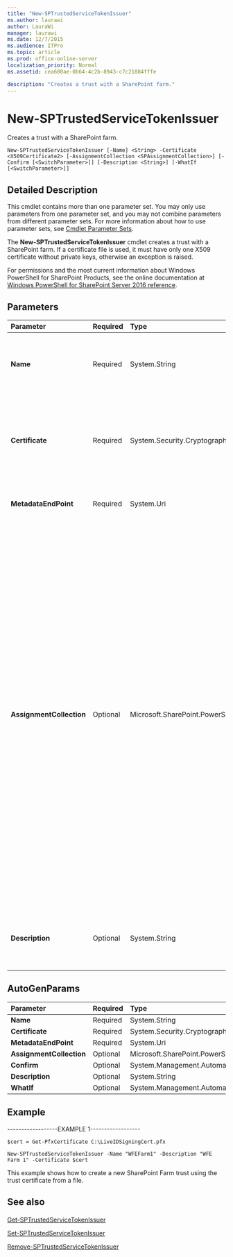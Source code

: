 ```yaml
---
title: "New-SPTrustedServiceTokenIssuer"
ms.author: laurawi
author: LauraWi
manager: laurawi
ms.date: 12/7/2015
ms.audience: ITPro
ms.topic: article
ms.prod: office-online-server
localization_priority: Normal
ms.assetid: cea600ae-0b64-4c2b-8943-c7c21884fffe

description: "Creates a trust with a SharePoint farm."
---
```


# New-SPTrustedServiceTokenIssuer

Creates a trust with a SharePoint farm.
  
```
New-SPTrustedServiceTokenIssuer [-Name] <String> -Certificate <X509Certificate2> [-AssignmentCollection <SPAssignmentCollection>] [-Confirm [<SwitchParameter>]] [-Description <String>] [-WhatIf [<SwitchParameter>]]
```

## Detailed Description

This cmdlet contains more than one parameter set. You may only use parameters from one parameter set, and you may not combine parameters from different parameter sets. For more information about how to use parameter sets, see [Cmdlet Parameter Sets](https://go.microsoft.com/fwlink/?LinkID=187810).
  
The **New-SPTrustedServiceTokenIssuer** cmdlet creates a trust with a SharePoint farm. If a certificate file is used, it must have only one X509 certificate without private keys, otherwise an exception is raised. 
  
For permissions and the most current information about Windows PowerShell for SharePoint Products, see the online documentation at [Windows PowerShell for SharePoint Server 2016 reference](https://go.microsoft.com/fwlink/p/?LinkId=671715).
  
## Parameters

|**Parameter**|**Required**|**Type**|**Description**|
|:-----|:-----|:-----|:-----|
|**Name** <br/> |Required  <br/> |System.String  <br/> |Specifies the name of the trust.  <br/> The type must be a valid name of a trusted service issuer; for example, WFEFarmTrust1.  <br/> |
|**Certificate** <br/> |Required  <br/> |System.Security.Cryptography.X509Certificates.X509Certificate2  <br/> |The type must be a name of a valid X.509 certificate; for example, Certificate1.  <br/> Specifies the X.509 certificate object from trusted authentication provider farm.  <br/> |
|**MetadataEndPoint** <br/> |Required  <br/> |System.Uri  <br/> |Specifies the URI for the metadata endpoint of the trusted provider.  <br/> |
|**AssignmentCollection** <br/> |Optional  <br/> |Microsoft.SharePoint.PowerShell.SPAssignmentCollection  <br/> |Manages objects for the purpose of proper disposal. Use of objects, such as **SPWeb** or **SPSite**, can use large amounts of memory and use of these objects in Windows PowerShell scripts requires proper memory management. Using the **SPAssignment** object, you can assign objects to a variable and dispose of the objects after they are needed to free up memory. When **SPWeb**, **SPSite**, or **SPSiteAdministration** objects are used, the objects are automatically disposed of if an assignment collection or the **Global** parameter is not used.  <br/> > [!NOTE]> When the **Global** parameter is used, all objects are contained in the global store. If objects are not immediately used, or disposed of by using the **Stop-SPAssignment** command, an out-of-memory scenario can occur.           |
|**Description** <br/> |Optional  <br/> |System.String  <br/> |Specifies a description for the trust.  <br/> The type must be a valid string; for example, WFE Farm Trust1.  <br/> |
   
## AutoGenParams

|**Parameter**|**Required**|**Type**|**Description**|
|:-----|:-----|:-----|:-----|
|**Name** <br/> |Required  <br/> |System.String  <br/> ||
|**Certificate** <br/> |Required  <br/> |System.Security.Cryptography.X509Certificates.X509Certificate2  <br/> ||
|**MetadataEndPoint** <br/> |Required  <br/> |System.Uri  <br/> ||
|**AssignmentCollection** <br/> |Optional  <br/> |Microsoft.SharePoint.PowerShell.SPAssignmentCollection  <br/> ||
|**Confirm** <br/> |Optional  <br/> |System.Management.Automation.SwitchParameter  <br/> ||
|**Description** <br/> |Optional  <br/> |System.String  <br/> ||
|**WhatIf** <br/> |Optional  <br/> |System.Management.Automation.SwitchParameter  <br/> ||
   
## Example

------------------EXAMPLE 1------------------
  
```
$cert = Get-PfxCertificate C:\LiveIDSigningCert.pfx
```

```
New-SPTrustedServiceTokenIssuer -Name "WFEFarm1" -Description "WFE Farm 1" -Certificate $cert
```

This example shows how to create a new SharePoint Farm trust using the trust certificate from a file.
  
## See also

#### 

[Get-SPTrustedServiceTokenIssuer](get-sptrustedservicetokenissuer.md)
  
[Set-SPTrustedServiceTokenIssuer](set-sptrustedservicetokenissuer.md)
  
[Remove-SPTrustedServiceTokenIssuer](remove-sptrustedservicetokenissuer.md)

